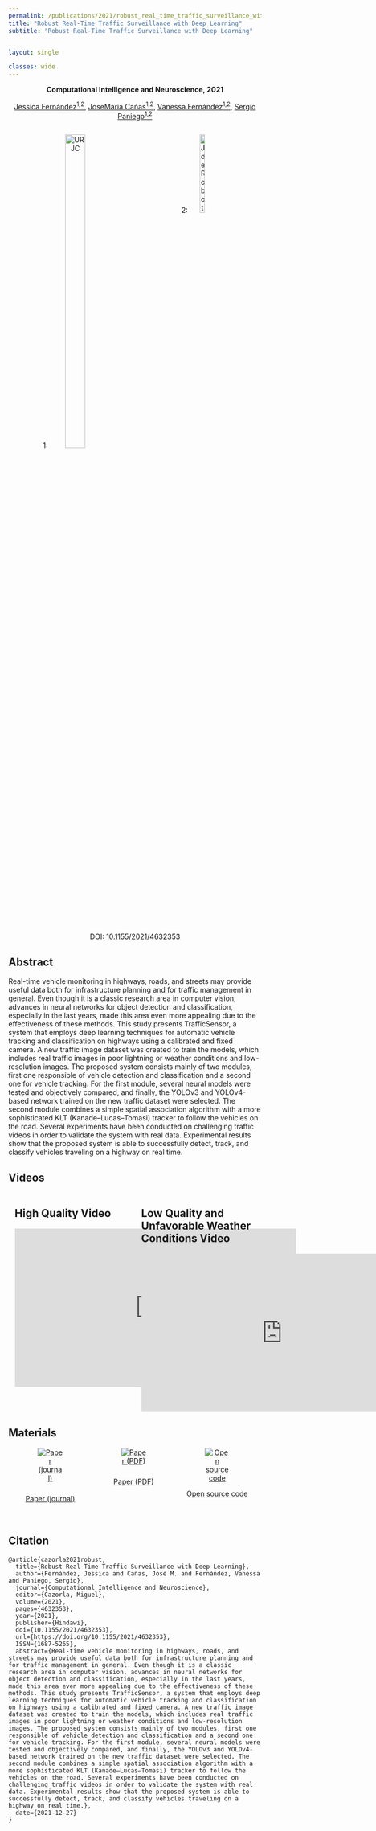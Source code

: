 ```yaml
---
permalink: /publications/2021/robust_real_time_traffic_surveillance_with_deep_learning
title: "Robust Real-Time Traffic Surveillance with Deep Learning"
subtitle: "Robust Real-Time Traffic Surveillance with Deep Learning"


layout: single

classes: wide
---
```

<p style="text-align: center; font-weight: bold;">Computational Intelligence and Neuroscience, 2021</p>

<p style="text-align: center"><a href="">Jessica Fernández<sup>1,2</sup></a>, <a href="https://gsyc.urjc.es/jmplaza/">JoseMaria Cañas<sup>1,2</sup></a>, <a href="">Vanessa Fernández<sup>1,2</sup></a>, <a href="https://sergiopaniego.github.io/">Sergio Paniego<sup>1,2</sup></a></p>
<div class="container" style="overflow: hidden;">
    <p style="text-align: center; width: 50%; float: left;">1: <a href="https://www.urjc.es/"><img src="https://upload.wikimedia.org/wikipedia/commons/thumb/8/84/URJC_logo.svg/1280px-URJC_logo.svg.png" width="40%" height="40%" alt="URJC"/></a></p>
    <p style="text-align: center; width: 50%; float: left;">2: <a href="https://jderobot.github.io/"><img src="https://avatars.githubusercontent.com/u/10959337?s=280&v=4" width="20%" height="20%" alt="JdeRobot"/></a></p>
</div>
<p style="text-align: center">DOI: <a href="https://doi.org/10.1155/2021/4632353">10.1155/2021/4632353</a></p>


## Abstract

Real-time vehicle monitoring in highways, roads, and streets may provide useful data both for infrastructure planning and for traffic management in general. Even though it is a classic research area in computer vision, advances in neural networks for object detection and classification, especially in the last years, made this area even more appealing due to the effectiveness of these methods. This study presents TrafficSensor, a system that employs deep learning techniques for automatic vehicle tracking and classification on highways using a calibrated and fixed camera. A new traffic image dataset was created to train the models, which includes real traffic images in poor lightning or weather conditions and low-resolution images. The proposed system consists mainly of two modules, first one responsible of vehicle detection and classification and a second one for vehicle tracking. For the first module, several neural models were tested and objectively compared, and finally, the YOLOv3 and YOLOv4-based network trained on the new traffic dataset were selected. The second module combines a simple spatial association algorithm with a more sophisticated KLT (Kanade–Lucas–Tomasi) tracker to follow the vehicles on the road. Several experiments have been conducted on challenging traffic videos in order to validate the system with real data. Experimental results show that the proposed system is able to successfully detect, track, and classify vehicles traveling on a highway on real time.

## Videos

<div style="display: flex;justify-content: space-around;margin-bottom: 20px;">
    <div style="width: 45%;">
      <h2>High Quality Video</h2>
      <iframe width="560" height="315" src="https://www.youtube.com/embed/xDzGYq1Kl-8" frameborder="0" allowfullscreen></iframe>
    </div>
    <div style="width: 45%;">
      <h2>Low Quality and Unfavorable Weather Conditions Video</h2>
      <iframe width="560" height="315" src="https://www.youtube.com/embed/SKO2n4zFbnU" frameborder="0" allowfullscreen></iframe>
    </div>
</div>

## Materials

<div class="container" style="overflow: hidden;">
    <div style="width: 33%; float: left;margin-bottom: 20px; text-align: center;">
        <a href="https://www.hindawi.com/journals/cin/2021/4632353/">
            <img style="max-width: 30%; height: auto; margin-bottom: 10px;" src="https://cdn-icons-png.flaticon.com/512/3731/3731553.png" alt="Paper (journal)">
            <p>Paper (journal)</p>
        </a>
    </div>
    <div style="width: 33%; float: left;margin-bottom: 20px; text-align: center;">
        <a href="https://downloads.hindawi.com/journals/cin/2021/4632353.pdf?_gl=1*91gypa*_ga*MTk0NDMwNDEyOC4xNzEyMDY3Mzg3*_ga_NF5QFMJT5V*MTcxMjA2NzM4Ni4xLjEuMTcxMjA2NzYyMi42MC4wLjA.&_ga=2.61784492.1842624577.1712067387-1944304128.1712067387">
            <img style="max-width: 30%; height: auto; margin-bottom: 10px;" src="https://cdn-icons-png.flaticon.com/512/3731/3731553.png" alt="Paper (PDF)">
            <p>Paper (PDF)</p>
        </a>
    </div>
    <div style="width: 33%; float: left;margin-bottom: 20px; text-align: center;">
        <a href="https://github.com/JdeRobot/smart-traffic-sensor">
            <img style="max-width: 30%; height: auto;" src="https://static-00.iconduck.com/assets.00/comparison-icon-512x512-vl4u7s2n.png" alt="Open source code">
            <p>Open source code</p>
        </a>
    </div>
</div>

## Citation

``` 
@article{cazorla2021robust,
  title={Robust Real-Time Traffic Surveillance with Deep Learning},
  author={Fernández, Jessica and Cañas, José M. and Fernández, Vanessa and Paniego, Sergio},
  journal={Computational Intelligence and Neuroscience},
  editor={Cazorla, Miguel},
  volume={2021},
  pages={4632353},
  year={2021},
  publisher={Hindawi},
  doi={10.1155/2021/4632353},
  url={https://doi.org/10.1155/2021/4632353},
  ISSN={1687-5265},
  abstract={Real-time vehicle monitoring in highways, roads, and streets may provide useful data both for infrastructure planning and for traffic management in general. Even though it is a classic research area in computer vision, advances in neural networks for object detection and classification, especially in the last years, made this area even more appealing due to the effectiveness of these methods. This study presents TrafficSensor, a system that employs deep learning techniques for automatic vehicle tracking and classification on highways using a calibrated and fixed camera. A new traffic image dataset was created to train the models, which includes real traffic images in poor lightning or weather conditions and low-resolution images. The proposed system consists mainly of two modules, first one responsible of vehicle detection and classification and a second one for vehicle tracking. For the first module, several neural models were tested and objectively compared, and finally, the YOLOv3 and YOLOv4-based network trained on the new traffic dataset were selected. The second module combines a simple spatial association algorithm with a more sophisticated KLT (Kanade–Lucas–Tomasi) tracker to follow the vehicles on the road. Several experiments have been conducted on challenging traffic videos in order to validate the system with real data. Experimental results show that the proposed system is able to successfully detect, track, and classify vehicles traveling on a highway on real time.},
  date={2021-12-27}
}
``` 



